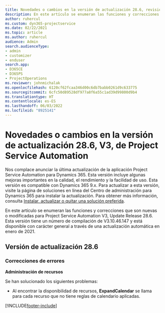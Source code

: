 ```yaml
---
title: Novedades o cambios en la versión de actualización 28.6, revisión V3, de Project Service Automation
description: En este artículo se enumeran las funciones y correcciones disponibles en Project Service Automation Update Release 28.6, revisión V3.
author: ruhercul
ms.custom: dyn365-projectservice
ms.date: 02/22/2021
ms.topic: article
ms.author: ruhercul
audience: Admin
search.audienceType:
- admin
- customizer
- enduser
search.app:
- D365CE
- D365PS
- ProjectOperations
ms.reviewer: johnmichalak
ms.openlocfilehash: 6120cf62fcaa346d00c6db7babb0261d9c633775
ms.sourcegitcommit: 6cfc50d89528df977a8f6a55c1ad39d99800d9b4
ms.translationtype: HT
ms.contentlocale: es-ES
ms.lasthandoff: 06/03/2022
ms.locfileid: "8925141"
---
```

# <a name="whats-new-or-changed-in-project-service-automation-update-release-286-v3"></a>Novedades o cambios en la versión de actualización 28.6, V3, de Project Service Automation

Nos complace anunciar la última actualización de la aplicación Project Service Automation para Dynamics 365. Esta versión incluye algunas mejoras importantes en la calidad, el rendimiento y la facilidad de uso. Esta versión es compatible con Dynamics 365 9.x. Para actualizar a esta versión, visite la página de soluciones en línea del Centro de administración para Dynamics 365 para instalar la actualización. Para obtener más información, consulta [Instalar, actualizar o quitar una solución preferida](/power-platform/admin/install-remove-preferred-solution).

En este artículo se enumeran las funciones y correcciones que son nuevas o modificadas para Project Service Automation V3, Update Release 28.6. Esta versión tiene un número de compilación de V3.10.46.147 y está disponible con carácter general a través de una actualización automática en enero de 2021.

## <a name="update-release-286"></a>Versión de actualización 28.6

### <a name="bug-fixes"></a>Correcciones de errores


**Administración de recursos**

Se han solucionado los siguientes problemas:

- Al encontrar la disponibilidad de recursos, **ExpandCalendar** se llama para cada recurso que no tiene reglas de calendario aplicadas.


[!INCLUDE[footer-include](../includes/footer-banner.md)]
